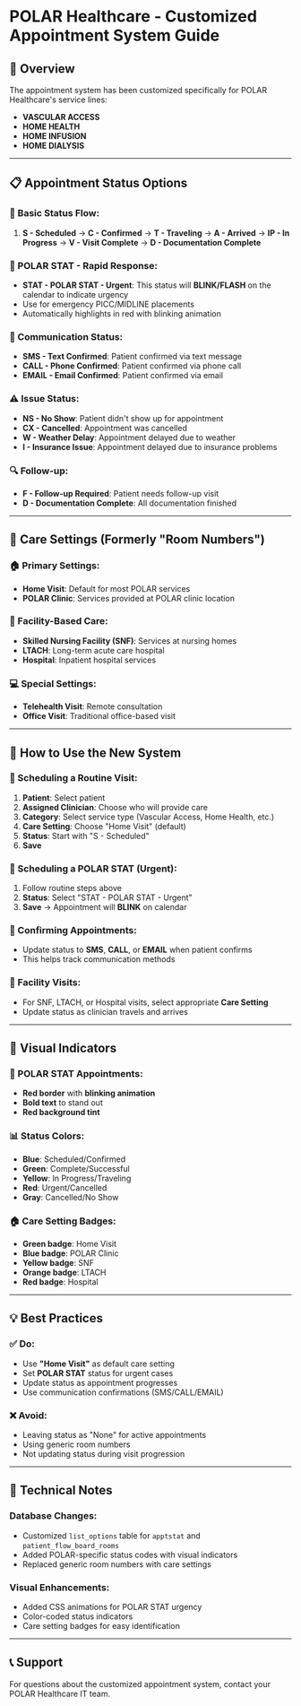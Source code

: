 # POLAR Healthcare - Customized Appointment System Guide

## 🎯 **Overview**
The appointment system has been customized specifically for POLAR Healthcare's service lines:
- **VASCULAR ACCESS**
- **HOME HEALTH** 
- **HOME INFUSION**
- **HOME DIALYSIS**

---

## 📋 **Appointment Status Options**

### **🔄 Basic Status Flow:**
1. **S - Scheduled** → **C - Confirmed** → **T - Traveling** → **A - Arrived** → **IP - In Progress** → **V - Visit Complete** → **D - Documentation Complete**

### **🚨 POLAR STAT - Rapid Response:**
- **STAT - POLAR STAT - Urgent**: This status will **BLINK/FLASH** on the calendar to indicate urgency
- Use for emergency PICC/MIDLINE placements
- Automatically highlights in red with blinking animation

### **📱 Communication Status:**
- **SMS - Text Confirmed**: Patient confirmed via text message
- **CALL - Phone Confirmed**: Patient confirmed via phone call  
- **EMAIL - Email Confirmed**: Patient confirmed via email

### **⚠️ Issue Status:**
- **NS - No Show**: Patient didn't show up for appointment
- **CX - Cancelled**: Appointment was cancelled
- **W - Weather Delay**: Appointment delayed due to weather
- **I - Insurance Issue**: Appointment delayed due to insurance problems

### **🔍 Follow-up:**
- **F - Follow-up Required**: Patient needs follow-up visit
- **D - Documentation Complete**: All documentation finished

---

## 🏥 **Care Settings (Formerly "Room Numbers")**

### **🏠 Primary Settings:**
- **Home Visit**: Default for most POLAR services
- **POLAR Clinic**: Services provided at POLAR clinic location

### **🏥 Facility-Based Care:**
- **Skilled Nursing Facility (SNF)**: Services at nursing homes
- **LTACH**: Long-term acute care hospital
- **Hospital**: Inpatient hospital services

### **💻 Special Settings:**
- **Telehealth Visit**: Remote consultation
- **Office Visit**: Traditional office-based visit

---

## 🎯 **How to Use the New System**

### **📅 Scheduling a Routine Visit:**
1. **Patient**: Select patient
2. **Assigned Clinician**: Choose who will provide care
3. **Category**: Select service type (Vascular Access, Home Health, etc.)
4. **Care Setting**: Choose "Home Visit" (default)
5. **Status**: Start with "S - Scheduled"
6. **Save**

### **🚨 Scheduling a POLAR STAT (Urgent):**
1. Follow routine steps above
2. **Status**: Select "STAT - POLAR STAT - Urgent"
3. **Save** → Appointment will **BLINK** on calendar

### **📱 Confirming Appointments:**
- Update status to **SMS**, **CALL**, or **EMAIL** when patient confirms
- This helps track communication methods

### **🏥 Facility Visits:**
- For SNF, LTACH, or Hospital visits, select appropriate **Care Setting**
- Update status as clinician travels and arrives

---

## 🎨 **Visual Indicators**

### **🚨 POLAR STAT Appointments:**
- **Red border** with **blinking animation**
- **Bold text** to stand out
- **Red background tint**

### **📊 Status Colors:**
- **Blue**: Scheduled/Confirmed
- **Green**: Complete/Successful  
- **Yellow**: In Progress/Traveling
- **Red**: Urgent/Cancelled
- **Gray**: Cancelled/No Show

### **🏠 Care Setting Badges:**
- **Green badge**: Home Visit
- **Blue badge**: POLAR Clinic
- **Yellow badge**: SNF
- **Orange badge**: LTACH
- **Red badge**: Hospital

---

## 💡 **Best Practices**

### **✅ Do:**
- Use **"Home Visit"** as default care setting
- Set **POLAR STAT** status for urgent cases
- Update status as appointment progresses
- Use communication confirmations (SMS/CALL/EMAIL)

### **❌ Avoid:**
- Leaving status as "None" for active appointments
- Using generic room numbers
- Not updating status during visit progression

---

## 🔧 **Technical Notes**

### **Database Changes:**
- Customized `list_options` table for `apptstat` and `patient_flow_board_rooms`
- Added POLAR-specific status codes with visual indicators
- Replaced generic room numbers with care settings

### **Visual Enhancements:**
- Added CSS animations for POLAR STAT urgency
- Color-coded status indicators
- Care setting badges for easy identification

---

## 📞 **Support**
For questions about the customized appointment system, contact your POLAR Healthcare IT team.
